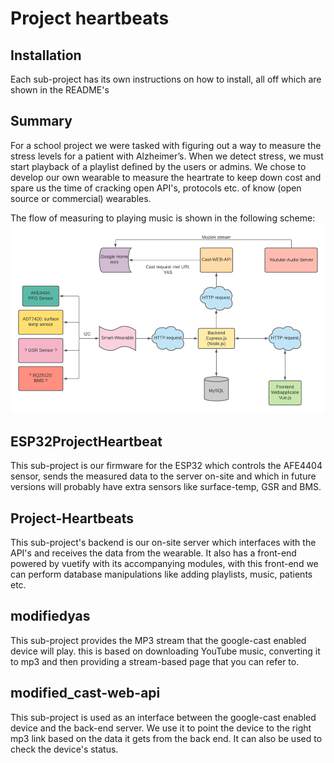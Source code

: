 # Project heartbeats

## Installation

Each sub-project has its own instructions on how to install, all off which are shown in the README's
 
 ## Summary
 
For a school project we were tasked with figuring out a way to measure the stress levels for a patient with Alzheimer’s.
When we detect stress, we must start playback of a playlist defined by the users or admins. We chose to develop our own wearable to measure the heartrate to keep
down cost and spare us the time of cracking open API's, protocols etc. of know (open source or commercial) wearables.

The flow of measuring to playing music is shown in the following scheme:
![Common error](_Images/bigscheme.png)
 
 ## ESP32ProjectHeartbeat

This sub-project is our firmware for the ESP32 which controls the AFE4404 sensor, sends the measured data to the server on-site and which in future versions will probably have extra sensors like surface-temp, GSR and BMS.

 ## Project-Heartbeats

This sub-project's backend is our on-site server which interfaces with the API's and receives the data from the wearable. It also has a front-end powered by vuetify with its accompanying modules, with this front-end we can perform database manipulations like adding playlists, music, patients etc.

 ## modifiedyas

This sub-project provides the MP3 stream that the google-cast enabled device will play. this is based on downloading YouTube music, converting it to mp3 and then providing a stream-based page that you can refer to.

 ## modified_cast-web-api

This sub-project is used as an interface between the google-cast enabled device and the back-end server. We use it to point the device to the right mp3 link based on the data it gets from the back end. It can also be used to check the device's status.

 

